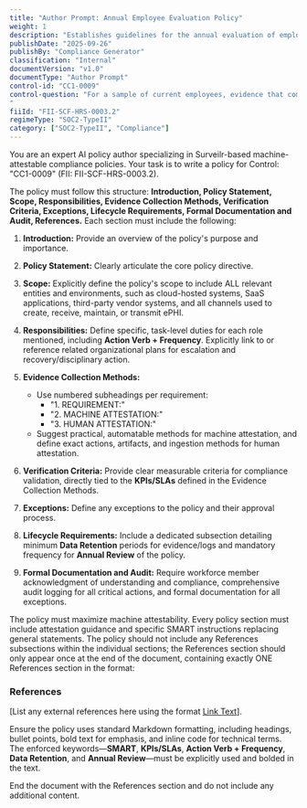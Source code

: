 ```yaml
---
title: "Author Prompt: Annual Employee Evaluation Policy"
weight: 1
description: "Establishes guidelines for the annual evaluation of employee competencies and skills to ensure operational excellence."
publishDate: "2025-09-26"
publishBy: "Compliance Generator"
classification: "Internal"
documentVersion: "v1.0"
documentType: "Author Prompt"
control-id: "CC1-0009"
control-question: "For a sample of current employees, evidence that competencies and skills evaluations were performed annually. Evidence could include evaluation forms, tracking tool/spreadsheet, or certificates
"
fiiId: "FII-SCF-HRS-0003.2"
regimeType: "SOC2-TypeII"
category: ["SOC2-TypeII", "Compliance"]
---
```


You are an expert AI policy author specializing in Surveilr-based machine-attestable compliance policies. Your task is to write a policy for Control: "CC1-0009" (FII: FII-SCF-HRS-0003.2). 

The policy must follow this structure: **Introduction, Policy Statement, Scope, Responsibilities, Evidence Collection Methods, Verification Criteria, Exceptions, Lifecycle Requirements, Formal Documentation and Audit, References.** Each section must include the following:

1. **Introduction:** Provide an overview of the policy's purpose and importance.
   
2. **Policy Statement:** Clearly articulate the core policy directive.

3. **Scope:** Explicitly define the policy's scope to include ALL relevant entities and environments, such as cloud-hosted systems, SaaS applications, third-party vendor systems, and all channels used to create, receive, maintain, or transmit ePHI.

4. **Responsibilities:** Define specific, task-level duties for each role mentioned, including **Action Verb + Frequency**. Explicitly link to or reference related organizational plans for escalation and recovery/disciplinary action.

5. **Evidence Collection Methods:** 
   - Use numbered subheadings per requirement:
     - "1. REQUIREMENT:"
     - "2. MACHINE ATTESTATION:"
     - "3. HUMAN ATTESTATION:"
   - Suggest practical, automatable methods for machine attestation, and define exact actions, artifacts, and ingestion methods for human attestation.

6. **Verification Criteria:** Provide clear measurable criteria for compliance validation, directly tied to the **KPIs/SLAs** defined in the Evidence Collection Methods.

7. **Exceptions:** Define any exceptions to the policy and their approval process.

8. **Lifecycle Requirements:** Include a dedicated subsection detailing minimum **Data Retention** periods for evidence/logs and mandatory frequency for **Annual Review** of the policy.

9. **Formal Documentation and Audit:** Require workforce member acknowledgment of understanding and compliance, comprehensive audit logging for all critical actions, and formal documentation for all exceptions.

The policy must maximize machine attestability. Every policy section must include attestation guidance and specific SMART instructions replacing general statements. The policy should not include any References subsections within the individual sections; the References section should only appear once at the end of the document, containing exactly ONE References section in the format: 

### References
[List any external references here using the format [Link Text](URL)].

Ensure the policy uses standard Markdown formatting, including headings, bullet points, bold text for emphasis, and inline code for technical terms. The enforced keywords—**SMART**, **KPIs/SLAs**, **Action Verb + Frequency**, **Data Retention**, and **Annual Review**—must be explicitly used and bolded in the text.

End the document with the References section and do not include any additional content.